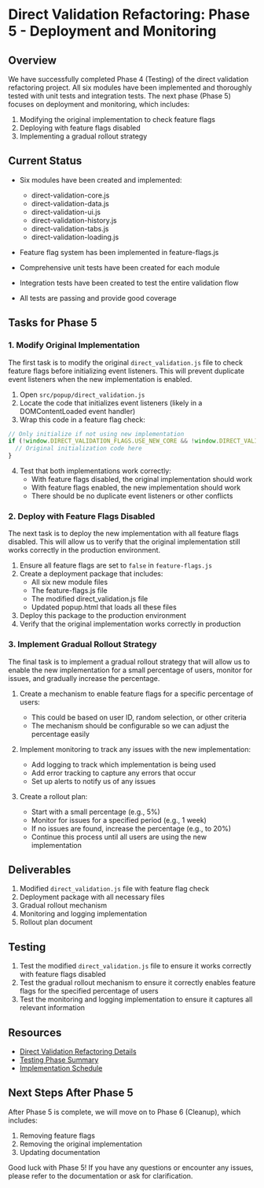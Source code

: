 # Direct Validation Refactoring: Phase 5 - Deployment and Monitoring

## Overview

We have successfully completed Phase 4 (Testing) of the direct validation refactoring project. All six modules have been implemented and thoroughly tested with unit tests and integration tests. The next phase (Phase 5) focuses on deployment and monitoring, which includes:

1. Modifying the original implementation to check feature flags
2. Deploying with feature flags disabled
3. Implementing a gradual rollout strategy

## Current Status

- Six modules have been created and implemented:
  - direct-validation-core.js
  - direct-validation-data.js
  - direct-validation-ui.js
  - direct-validation-history.js
  - direct-validation-tabs.js
  - direct-validation-loading.js

- Feature flag system has been implemented in feature-flags.js
- Comprehensive unit tests have been created for each module
- Integration tests have been created to test the entire validation flow
- All tests are passing and provide good coverage

## Tasks for Phase 5

### 1. Modify Original Implementation

The first task is to modify the original `direct_validation.js` file to check feature flags before initializing event listeners. This will prevent duplicate event listeners when the new implementation is enabled.

1. Open `src/popup/direct_validation.js`
2. Locate the code that initializes event listeners (likely in a DOMContentLoaded event handler)
3. Wrap this code in a feature flag check:

```javascript
// Only initialize if not using new implementation
if (!window.DIRECT_VALIDATION_FLAGS.USE_NEW_CORE && !window.DIRECT_VALIDATION_FLAGS.USE_NEW_ALL) {
  // Original initialization code here
}
```

4. Test that both implementations work correctly:
   - With feature flags disabled, the original implementation should work
   - With feature flags enabled, the new implementation should work
   - There should be no duplicate event listeners or other conflicts

### 2. Deploy with Feature Flags Disabled

The next task is to deploy the new implementation with all feature flags disabled. This will allow us to verify that the original implementation still works correctly in the production environment.

1. Ensure all feature flags are set to `false` in `feature-flags.js`
2. Create a deployment package that includes:
   - All six new module files
   - The feature-flags.js file
   - The modified direct_validation.js file
   - Updated popup.html that loads all these files
3. Deploy this package to the production environment
4. Verify that the original implementation works correctly in production

### 3. Implement Gradual Rollout Strategy

The final task is to implement a gradual rollout strategy that will allow us to enable the new implementation for a small percentage of users, monitor for issues, and gradually increase the percentage.

1. Create a mechanism to enable feature flags for a specific percentage of users:
   - This could be based on user ID, random selection, or other criteria
   - The mechanism should be configurable so we can adjust the percentage easily

2. Implement monitoring to track any issues with the new implementation:
   - Add logging to track which implementation is being used
   - Add error tracking to capture any errors that occur
   - Set up alerts to notify us of any issues

3. Create a rollout plan:
   - Start with a small percentage (e.g., 5%)
   - Monitor for issues for a specified period (e.g., 1 week)
   - If no issues are found, increase the percentage (e.g., to 20%)
   - Continue this process until all users are using the new implementation

## Deliverables

1. Modified `direct_validation.js` file with feature flag check
2. Deployment package with all necessary files
3. Gradual rollout mechanism
4. Monitoring and logging implementation
5. Rollout plan document

## Testing

1. Test the modified `direct_validation.js` file to ensure it works correctly with feature flags disabled
2. Test the gradual rollout mechanism to ensure it correctly enables feature flags for the specified percentage of users
3. Test the monitoring and logging implementation to ensure it captures all relevant information

## Resources

- [Direct Validation Refactoring Details](direct_validation_refactoring_details.md)
- [Testing Phase Summary](direct_validation_refactoring_phase2_summary.md)
- [Implementation Schedule](direct_validation_refactoring_details.md#4-implementation-schedule)

## Next Steps After Phase 5

After Phase 5 is complete, we will move on to Phase 6 (Cleanup), which includes:

1. Removing feature flags
2. Removing the original implementation
3. Updating documentation

Good luck with Phase 5! If you have any questions or encounter any issues, please refer to the documentation or ask for clarification.